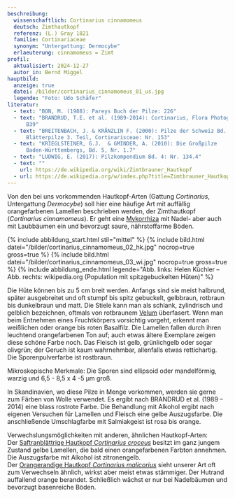 ```yaml
---
beschreibung:
  wissenschaftlich: Cortinarius cinnamomeus
  deutsch: Zimthautkopf
  referenz: (L.) Gray 1821
  familie: Cortinariaceae
  synonym: "Untergattung: Dermocybe"
  erlaeuterung: cinnamomeus = Zimt
profil:
  aktualisiert: 2024-12-27
  autor_in: Bernd Miggel
hauptbild:
  anzeige: true
  datei: /bilder/cortinarius_cinnamomeus_01_us.jpg
  legende: "Foto: Udo Schäfer"
literatur:
  - text: "BON, M. (1988): Pareys Buch der Pilze: 226"
  - text: "BRANDRUD, T.E. et al. (1989-2014): Cortinarius, Flora Photographica: Nr.
      B39"
  - text: "BREITENBACH, J. & KRÄNZLIN F. (2000): Pilze der Schweiz Bd. 5,
      Blätterpilze 3. Teil, Cortinarisceae: Nr. 153"
  - text: "KRIEGLSTEINER, G.J.  & GMINDER, A. (2010): Die Großpilze
      Baden-Württembergs, Bd. 5, Nr. 1.7"
  - text: "LUDWIG, E. (2017): Pilzkompendium Bd. 4: Nr. 134.4"
  - text: ""
    url: https://de.wikipedia.org/wiki/Zimtbrauner_Hautkopf
  - url: https://de.wikipedia.org/w/index.php?title=Zimtbrauner_Hautkopf&oldid=248718321
---
```

Von den bei uns vorkommenden Hautkopf-Arten (Gattung *Cortinarius*, Untergattung *Dermocybe*) soll hier eine häufige Art mit auffällig orangefarbenen Lamellen beschrieben werden, der Zimthautkopf (*Cortinarius cinnamomeus*). Er geht eine [Mykorrhiza](Mykorrhiza "Glossar") mit Nadel- aber auch mit Laubbäumen ein und bevorzugt saure, nährstoffarme Böden.

{% include abbildung_start.html stil="mittel" %}
{% include bild.html datei="/bilder/cortinarius_cinnamomeus_02_hk.jpg" nocrop=true gross=true %}
{% include bild.html datei="/bilder/cortinarius_cinnamomeus_03_wi.jpg" nocrop=true gross=true %}
{% include abbildung_ende.html legende="Abb. links: Helen Küchler – Abb. rechts: wikipedia.org (Population mit spitzgebuckelten Hüten)" %}

Die Hüte können bis zu 5 cm breit werden. Anfangs sind sie meist halbrund, später ausgebreitet und oft stumpf bis spitz gebuckelt, gelbbraun, rotbraun bis dunkelbraun und matt. Die Stiele kann man als schlank, zylindrisch und gelblich bezeichnen, oftmals von rotbraunem [Velum](Velum "Glossar") überfasert. Wenn man beim Entnehmen eines Fruchtkörpers vorsichtig vorgeht, erkennt man weißlichen oder orange bis roten Basalfilz. Die Lamellen fallen durch ihren leuchtend orangefarbenen Ton auf; auch etwas ältere Exemplare zeigen diese schöne Farbe noch. Das Fleisch ist gelb, grünlichgelb oder sogar olivgrün; der Geruch ist kaum wahrnehmbar, allenfalls etwas rettichartig. Die Sporenpulverfarbe ist rostbraun.  

Mikroskopische Merkmale: Die Sporen sind ellipsoid oder mandelförmig, warzig und 6,5 - 8,5 x 4 -5 µm groß.

In Skandinavien, wo diese Pilze in Menge vorkommen, werden sie gerne zum Färben von Wolle verwendet. Es ergibt nach BRANDRUD et al. (1989 – 2014) eine blass rostrote Farbe. Die Behandlung mit Alkohol ergibt nach eigenen Versuchen für Lamellen und Fleisch eine gelbe Auszugsfarbe. Die anschließende Umschlagfarbe mit Salmiakgeist ist rosa bis orange.

Verwechslungsmöglichkeiten mit anderen, ähnlichen Hautkopf-Arten:\
Der [Saftranblättrige Hautkopf *Cortinarius croceus*](/pilze/cortinarius-croceus-gelbblättriger-hautkopf) besitzt im ganz jungem Zustand gelbe Lamellen, die bald einen orangefarbenen Farbton annehmen. Die Auszugsfarbe mit Alkohol ist zitronengelb.\
Der [Orangerandige Hautkopf *Cortinarius malicorius*](/pilze/cortinarius-malicorius-orangerandiger-hautkopf) sieht unserer Art oft zum Verwechseln ähnlich, wirkst aber meist etwas stämmiger. Der Hutrand auffallend orange berandet. Schließlich wächst er nur bei Nadelbäumen und bevorzugt basenreiche Böden.